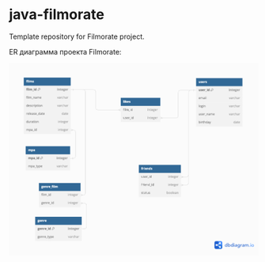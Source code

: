 # java-filmorate
Template repository for Filmorate project.

ER диаграмма проекта  Filmorate:

![picture](/src/main/resources/filmorate.png)